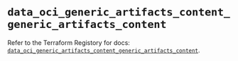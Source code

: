 # `data_oci_generic_artifacts_content_generic_artifacts_content`

Refer to the Terraform Registory for docs: [`data_oci_generic_artifacts_content_generic_artifacts_content`](https://registry.terraform.io/providers/oracle/oci/6.18.0/docs/data-sources/generic_artifacts_content_generic_artifacts_content).
